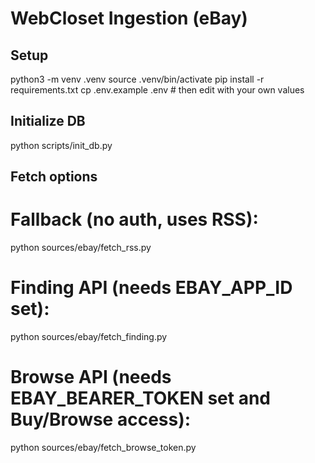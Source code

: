 # WebCloset Ingestion (eBay)

## Setup
python3 -m venv .venv
source .venv/bin/activate
pip install -r requirements.txt
cp .env.example .env   # then edit with your own values

## Initialize DB
python scripts/init_db.py

## Fetch options
# Fallback (no auth, uses RSS):
python sources/ebay/fetch_rss.py

# Finding API (needs EBAY_APP_ID set):
python sources/ebay/fetch_finding.py

# Browse API (needs EBAY_BEARER_TOKEN set and Buy/Browse access):
python sources/ebay/fetch_browse_token.py
